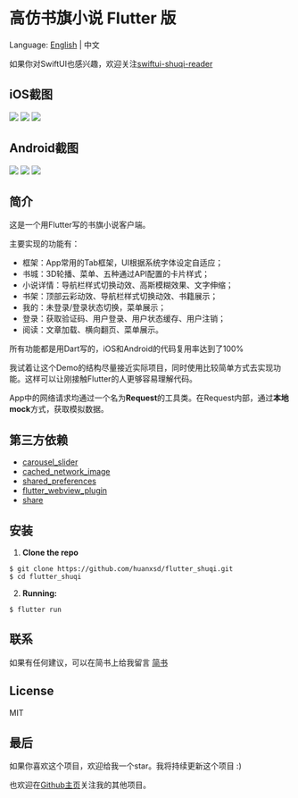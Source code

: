 # 高仿书旗小说 Flutter 版

Language: [English](README.md) | 中文

如果你对SwiftUI也感兴趣，欢迎关注[swiftui-shuqi-reader](https://github.com/huanxsd/swiftui-shuqi-reader)

##  iOS截图

<img src="https://github.com/huanxsd/flutter_shuqi/blob/master/screenshot/ios_0.png">

<img src="https://github.com/huanxsd/flutter_shuqi/blob/master/screenshot/ios_1.png">

<img src="https://github.com/huanxsd/flutter_shuqi/blob/master/screenshot/ios_2.png">

## Android截图

<img src="https://github.com/huanxsd/flutter_shuqi/blob/master/screenshot/android_0.png">

<img src="https://github.com/huanxsd/flutter_shuqi/blob/master/screenshot/android_1.png">

<img src="https://github.com/huanxsd/flutter_shuqi/blob/master/screenshot/android_2.png">

## 简介

这是一个用Flutter写的书旗小说客户端。

主要实现的功能有：
* 框架：App常用的Tab框架，UI根据系统字体设定自适应；
* 书城：3D轮播、菜单、五种通过API配置的卡片样式；
* 小说详情：导航栏样式切换动效、高斯模糊效果、文字伸缩；
* 书架：顶部云彩动效、导航栏样式切换动效、书籍展示；
* 我的：未登录/登录状态切换，菜单展示；
* 登录：获取验证码、用户登录、用户状态缓存、用户注销；
* 阅读：文章加载、横向翻页、菜单展示。

所有功能都是用Dart写的，iOS和Android的代码复用率达到了100%

我试着让这个Demo的结构尽量接近实际项目，同时使用比较简单方式去实现功能。这样可以让刚接触Flutter的人更够容易理解代码。

App中的网络请求均通过一个名为**Request**的工具类。在Request内部，通过**本地mock**方式，获取模拟数据。

## 第三方依赖

* [carousel_slider](https://pub.flutter-io.cn/packages/carousel_slider)
* [cached_network_image](https://pub.flutter-io.cn/packages/cached_network_image)
* [shared_preferences](https://pub.flutter-io.cn/packages/shared_preferences)
* [flutter_webview_plugin](https://pub.flutter-io.cn/packages/flutter_webview_plugin)
* [share](https://pub.flutter-io.cn/packages/share)

## 安装

1. **Clone the repo**

```
$ git clone https://github.com/huanxsd/flutter_shuqi.git
$ cd flutter_shuqi
```

2. **Running:**

```
$ flutter run
```

## 联系

如果有任何建议，可以在简书上给我留言
[简书](https://www.jianshu.com/p/aed5e319b313)

## License

MIT

## 最后

如果你喜欢这个项目，欢迎给我一个star。我将持续更新这个项目   :)

也欢迎在[Github主页](https://github.com/huanxsd)关注我的其他项目。
